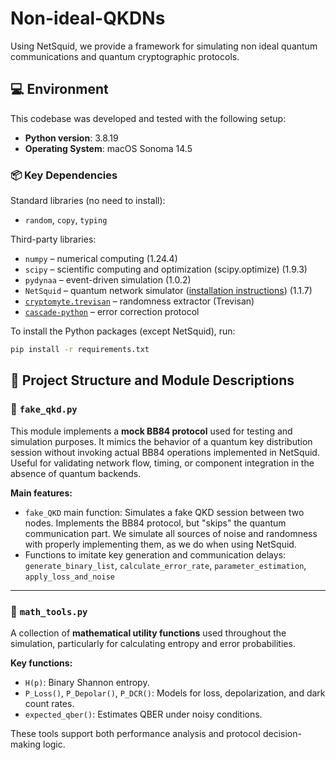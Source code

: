 # Non-ideal-QKDNs
Using NetSquid, we provide a framework for simulating non ideal quantum communications and quantum cryptographic protocols.

## 💻 Environment

This codebase was developed and tested with the following setup:

- **Python version**: 3.8.19
- **Operating System**: macOS Sonoma 14.5

### 📦 Key Dependencies

Standard libraries (no need to install):
- `random`, `copy`, `typing`

Third-party libraries:
- `numpy` – numerical computing (1.24.4)
- `scipy` – scientific computing and optimization (scipy.optimize) (1.9.3)
- `pydynaa` – event-driven simulation (1.0.2)
- `NetSquid` – quantum network simulator ([installation instructions](https://www.netsquid.org/)) (1.1.7)
- [`cryptomyte.trevisan`](https://github.com/CQCL/cryptomite) – randomness extractor (Trevisan)
- [`cascade-python`](https://github.com/brunorijsman/cascade-python) – error correction protocol

To install the Python packages (except NetSquid), run:

```bash
pip install -r requirements.txt
```

## 📁 Project Structure and Module Descriptions

### 📄 `fake_qkd.py`

This module implements a **mock BB84 protocol** used for testing and simulation purposes. It mimics the behavior of a quantum key distribution session without invoking actual BB84 operations implemented in NetSquid. Useful for validating network flow, timing, or component integration in the absence of quantum backends.

**Main features:**
- `fake_QKD` main function: Simulates a fake QKD session between two nodes. Implements the BB84 protocol, but "skips" the quantum communication part. We simulate all sources of noise and randomness with properly implementing them, as we do when using NetSquid.
- Functions to imitate key generation and communication delays: `generate_binary_list`, `calculate_error_rate`, `parameter_estimation`, `apply_loss_and_noise`

---

### 📄 `math_tools.py`

A collection of **mathematical utility functions** used throughout the simulation, particularly for calculating entropy and error probabilities.

**Key functions:**
- `H(p)`: Binary Shannon entropy.
- `P_Loss()`, `P_Depolar()`, `P_DCR()`: Models for loss, depolarization, and dark count rates.
- `expected_qber()`: Estimates QBER under noisy conditions.

These tools support both performance analysis and protocol decision-making logic.
